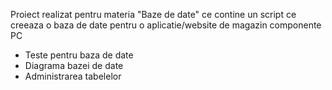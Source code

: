 Proiect realizat pentru materia "Baze de date" ce contine un script ce creeaza o baza de date pentru o aplicatie/website de magazin componente PC
  - Teste pentru baza de date
  - Diagrama bazei de date
  - Administrarea tabelelor
    
  
